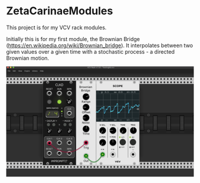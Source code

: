 # ZetaCarinaeModules

This project is for my VCV rack modules.  

Initially this is for my first module, the Brownian Bridge (https://en.wikipedia.org/wiki/Brownian_bridge).  It interpolates between two given values over a given time with a stochastic process - a directed Brownian motion.

![Brownian Bridge in VCV](./BrownianBridge/BBShot.png?raw=true "BB in action")
